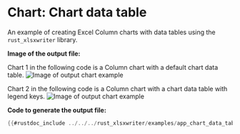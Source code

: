 # Chart: Chart data table

An example of creating Excel Column charts with data tables using the
`rust_xlsxwriter` library.


**Image of the output file:**

Chart 1 in the following code is a Column chart with a default chart data table.
![Image of output chart example](../../images/chart_data_table1.png)

Chart 2 in the following code is a Column chart with a chart data table with legend keys.
![Image of output chart example](../../images/chart_data_table2.png)



**Code to generate the output file:**

```rust
{{#rustdoc_include ../../../rust_xlsxwriter/examples/app_chart_data_table.rs:7:}}
```